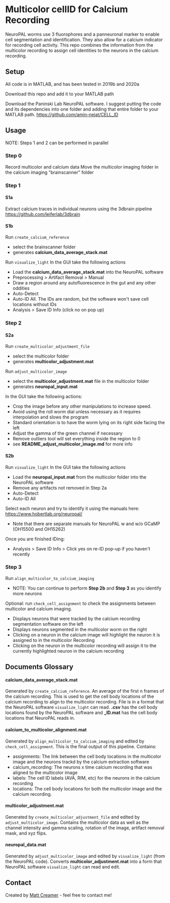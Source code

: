 # Multicolor cellID for Calcium Recording
NeuroPAL worms use 3 fluorophores and a panneuronal marker to enable cell segmentation and identification. They also allow for a calcium indicator for recording cell activity. This repo combines the information from the multicolor recording to assign cell identities to the neurons in the calcium recording.

## Setup
All code is in MATLAB, and has been tested in 2019b and 2020a

Download this repo and add it to your MATLAB path

Download the Paninski Lab NeuroPAL software. I suggest putting the code and its dependencies into one folder and adding that entire folder to your MATLAB path.
https://github.com/amin-nejat/CELL_ID

## Usage
NOTE: Steps 1 and 2 can be performed in parallel

### Step 0
Record multicolor and calcium data
Move the multicolor imaging folder in the calcium imaging "brainscanner" folder

### Step 1
#### S1a
Extract calcium traces in individual neurons
using the 3dbrain pipeline
https://github.com/leiferlab/3dbrain

#### S1b
Run `create_calcium_reference`
* select the brainscanner folder
* generates **calcium_data_average_stack.mat**

Run `visualize_light`
In the GUI take the following actions
* Load the **calcium_data_average_stack.mat** into the NeuroPAL software
* Preprocessing > Artifact Removal > Manual
* Draw a region around any autofluorescence in the gut and any other oddities
* Auto-Detect
* Auto-ID All. The IDs are random, but the software won't save cell locations without IDs
* Analysis > Save ID Info (click no on pop up)

### Step 2
#### S2a
Run `create_multicolor_adjustment_file`
* select the multicolor folder
* generates **multicolor_adjustment.mat**

Run `adjust_multicolor_image`
* select the **multicolor_adjustment.mat** file in the multicolor folder
* generates **neuropal_input.mat**

In the GUI take the following actions:
* Crop the image before any other manipulations to increase speed.
* Avoid using the roll worm dial unless necessary as it requires interpolation and slows the program
* Standard orientation is to have the worm lying on its right side facing the left
* Adjust the gamma of the green channel if necessary
* Remove outliers tool will set everything inside the region to 0
* see **README_adjust_multicolor_image.md** for more info

#### S2b
Run `visualize_light`
In the GUI take the following actions
* Load the **neuropal_input.mat** from the multicolor folder into the NeuroPAL software
* Remove any artifacts not removed in Step 2a
* Auto-Detect
* Auto-ID All

Select each neuron and try to identify it using the manuals here: https://www.hobertlab.org/neuropal/
* Note that there are separate manuals for NeuroPAL w and w/o GCaMP (OH15500 and OH15262)

Once you are finished IDing:
* Analysis > Save ID Info > Click yes on re-ID pop-up if you haven't recently

### Step 3
Run `align_multicolor_to_calcium_imaging`
* NOTE: You can continue to perform **Step 2b** and **Step 3** as you identify more neurons

Optional: run `check_cell_assignment` to check the assignments between multicolor and calcium imaging.
* Displays neurons that were tracked by the calcium recording segmentation software on the left
* Displays neurons segmented in the multicolor worm on the right
* Clicking on a neuron in the calcium image will highlight the neuron it is assigned to in the multicolor Recording
* Clicking on the neuron in the multicolor recording will assign it to the currently highlighted neuron in the calcium recording

## Documents Glossary
#### calcium_data_average_stack.mat
Generated by `create_calcium_reference`. An average of the first n frames of the calcium recording. This is used to get the cell body locations of the calcium recording to align to the multicolor recording. File is in a format that the NeuroPAL software `visualize_light` can read. **.csv** has the cell body locations found by the NeuroPAL software and **\_ID.mat** has the cell body locations that NeuroPAL reads in.

#### calcium_to_multicolor_alignment.mat
Generated by `align_multicolor_to_calcium_imaging` and edited by `check_cell_assignment`. This is the final output of this pipeline. Contains:
* assignments: The link between the cell body locations in the multicolor image and the neurons trackd by the calcium extraction software
* calcium_recording: The neurons x time calcium recording that was aligned to the multicolor image
* labels: The cell ID labels (AVA, RIM, etc) for the neurons in the calcium recording
* locations: The cell body locations for both the multicolor image and the calcium recording.

#### multicolor_adjustment.mat
Generated by `create_multicolor_adjustment_file` and edited by `adjust_multicolor_image`. Contains the multicolor data as well as the channel intensity and gamma scaling, rotation of the image, artifact removal mask, and xyz flips.

#### neuropal_data.mat
Generated by `adjust_multicolor_image` and edited by `visualize_light` (from the NeuroPAL code). Converts **multicolor_adjustment.mat** into a form that NeuroPAL software `visualize_light` can read and edit.

## Contact
Created by [Matt Creamer](https://www.matthewcreamer.com/) - feel free to contact me!
